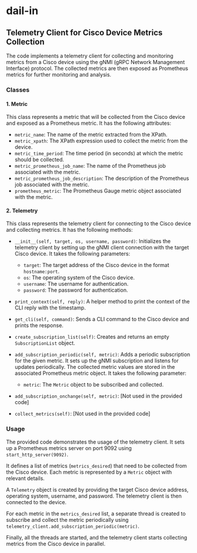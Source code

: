 # dail-in

## Telemetry Client for Cisco Device Metrics Collection

The code implements a telemetry client for collecting and monitoring metrics from a Cisco device using the gNMI (gRPC Network Management Interface) protocol. The collected metrics are then exposed as Prometheus metrics for further monitoring and analysis.

### Classes

#### 1. Metric

This class represents a metric that will be collected from the Cisco device and exposed as a Prometheus metric. It has the following attributes:

- `metric_name`: The name of the metric extracted from the XPath.
- `metric_xpath`: The XPath expression used to collect the metric from the device.
- `metric_time_period`: The time period (in seconds) at which the metric should be collected.
- `metric_prometheus_job_name`: The name of the Prometheus job associated with the metric.
- `metric_prometheus_job_description`: The description of the Prometheus job associated with the metric.
- `prometheus_metric`: The Prometheus Gauge metric object associated with the metric.

#### 2. Telemetry

This class represents the telemetry client for connecting to the Cisco device and collecting metrics. It has the following methods:

- `__init__(self, target, os, username, password)`: Initializes the telemetry client by setting up the gNMI client connection with the target Cisco device. It takes the following parameters:
  - `target`: The target address of the Cisco device in the format `hostname:port`.
  - `os`: The operating system of the Cisco device.
  - `username`: The username for authentication.
  - `password`: The password for authentication.

- `print_context(self, reply)`: A helper method to print the context of the CLI reply with the timestamp.

- `get_cli(self, command)`: Sends a CLI command to the Cisco device and prints the response.

- `create_subscription_list(self)`: Creates and returns an empty `SubscriptionList` object.

- `add_subscription_periodic(self, metric)`: Adds a periodic subscription for the given metric. It sets up the gNMI subscription and listens for updates periodically. The collected metric values are stored in the associated Prometheus metric object. It takes the following parameter:
  - `metric`: The `Metric` object to be subscribed and collected.

- `add_subscription_onchange(self, metric)`: [Not used in the provided code]

- `collect_metrics(self)`: [Not used in the provided code]

### Usage

The provided code demonstrates the usage of the telemetry client. It sets up a Prometheus metrics server on port 9092 using `start_http_server(9092)`.

It defines a list of metrics (`metrics_desired`) that need to be collected from the Cisco device. Each metric is represented by a `Metric` object with relevant details.

A `Telemetry` object is created by providing the target Cisco device address, operating system, username, and password. The telemetry client is then connected to the device.

For each metric in the `metrics_desired` list, a separate thread is created to subscribe and collect the metric periodically using `telemetry_client.add_subscription_periodic(metric)`.

Finally, all the threads are started, and the telemetry client starts collecting metrics from the Cisco device in parallel.
